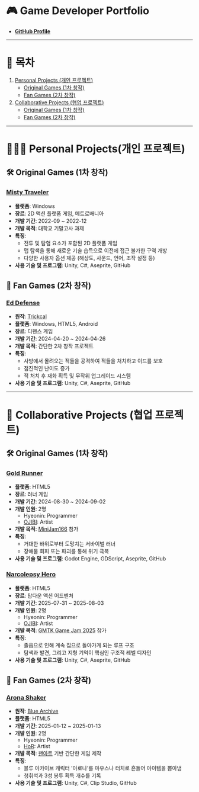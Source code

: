 # 🎮 **Game Developer Portfolio**  
- [**GitHub Profile**](https://github.com/hyeon-in) 

---
# 📑 목차
1. [Personal Projects (개인 프로젝트)](#-personal-projects개인-프로젝트)
    - [Original Games (1차 창작)](#-original-games-1차-창작)
    - [Fan Games (2차 창작)](#-fan-games-2차-창작)
2. [Collaborative Projects (협업 프로젝트)](#-collaborative-projects-협업-프로젝트)
    - [Original Games (1차 창작)](#-original-games-1차-창작-1)
    - [Fan Games (2차 창작)](#-fan-games-2차-창작-1)

---

# 🧑🏻‍💻 Personal Projects(개인 프로젝트)

## 🛠 **Original Games (1차 창작)**  

### [Misty Traveler](https://github.com/hyeon-in/Misty-Traveler)  
- **플랫폼**: Windows  
- **장르**: 2D 액션 플랫폼 게임, 메트로배니아  
- **개발 기간**: 2022-09 ~ 2022-12  
- **개발 목적**: 대학교 기말고사 과제  
- **특징**:
  - 전투 및 탐험 요소가 포함된 2D 플랫폼 게임  
  - 맵 탐색을 통해 새로운 기술 습득으로 이전에 접근 불가한 구역 개방  
  - 다양한 사용자 옵션 제공 (해상도, 사운드, 언어, 조작 설정 등)  
- **사용 기술 및 프로그램**: Unity, C#, Aseprite, GitHub  
<!--
  - **새로 배운 것**
    - 다양한 옵션 설정을 구현하는 방법(사운드, 해상도, 언어, 조작법, 접근성)
    - 플레이어의 행동을 유도하는 방법(새로운 기술을 배운 후, 그 기술을 사용해야 진행할 수 있는 레벨 디자인)
    - 보스전 설계
-->

## 🎨 **Fan Games (2차 창작)**  

### [Ed Defense](https://github.com/hyeon-in/Ed-Defense)
- **원작**: [Trickcal](https://www.trickcal.com/)
- **플랫폼**: Windows, HTML5, Android  
- **장르**: 디펜스 게임  
- **개발 기간**: 2024-04-20 ~ 2024-04-26
- **개발 목적**: 간단한 2차 창작 프로젝트
- **특징**:
  - 사방에서 몰려오는 적들을 공격하여 적들을 처치하고 이드를 보호
  - 점진적인 난이도 증가
  - 적 처치 후 재화 획득 및 무작위 업그레이드 시스템
- **사용 기술 및 프로그램**: Unity, C#, Aseprite, GitHub  
  <!--
    - **새로 배운 것**
      - 웹 환경에서 게임을 개발하는 방법을 배움
      - 모바일과 데스크톱 환경에서의 격차를 줄이는 방법을 연구
      - 막상 만들어놓고 보니 원작과 캐릭터 외에 연관성이 없었음, 앞으로 팬게임을 만들 때 어떻게 원작을 존중할 수 있을지 고민하게 됨
  -->

---

# 🤝 **Collaborative Projects (협업 프로젝트)**  

## 🛠 **Original Games (1차 창작)**  

### [Gold Runner](https://hyeonin.itch.io/goldrunner)  
- **플랫폼**: HTML5  
- **장르**: 러너 게임  
- **개발 기간**: 2024-08-30 ~ 2024-09-02  
- **개발 인원**: 2명  
  - Hyeonin: Programmer  
  - [OJIBI](https://x.com/o0000000000__): Artist  
- **개발 목적**: [MiniJam166](https://itch.io/jam/mini-jam-166-earth) 참가  
- **특징**:
  - 거대한 바위로부터 도망치는 서바이벌 러너  
  - 장애물 회피 또는 파괴를 통해 위기 극복  
- **사용 기술 및 프로그램**: Godot Engine, GDScript, Aseprite, GitHub  

### [Narcolepsy Hero]((https://hyeonin.itch.io/narcolepsy-hero))  
- **플랫폼**: HTML5  
- **장르**: 탑다운 액션 어드벤처
- **개발 기간**: 2025-07-31 ~ 2025-08-03 
- **개발 인원**: 2명
  - Hyeonin: Programmer  
  - [OJIBI](https://x.com/o0000000000__): Artist  
- **개발 목적**: [GMTK Game Jam 2025](https://itch.io/jam/gmtk-2025) 참가  
- **특징**:
  - 졸음으로 인해 계속 집으로 돌아가게 되는 루프 구조
  - 탐색과 발견, 그리고 지형 기억이 핵심인 구조적 레벨 디자인
- **사용 기술 및 프로그램**: Unity, C#, Aseprite, GitHub  

## 🎨 **Fan Games (2차 창작)**  

### [Arona Shaker](https://aronashaker.netlify.app/) 
- **원작**: [Blue Archive](https://www.trickcal.com/)
- **플랫폼**: HTML5  
- **개발 기간**: 2025-01-12 ~ 2025-01-13  
- **개발 인원**: 2명
  - Hyeonin: Programmer  
  - [HoR](https://x.com/horuhara): Artist  
- **개발 목적**: [팬아트](https://x.com/horuhara/status/1801806881431884215/) 기반 간단한 게임 제작  
- **특징**:
  - 블루 아카이브 캐릭터 '아로나'를 마우스나 터치로 흔들어 아이템을 뽑아냄
  - 청휘석과 3성 봉투 획득 개수를 기록
- **사용 기술 및 프로그램**: Unity, C#, Clip Studio, GitHub  

<!--

---

# Team Projects(팀 프로젝트)

## 솜꼬리 게임즈(Somggori Games)
  - 던전앤파이터 미니게임 외주 개발(Support by Neople)
    - **[로페즈 / 무 미니게임](https://lopezmuminigame.netlify.app/)**
      - **플랫폼**: Android(행사용), HTML5(배포용)
      - **개발 목적**: "던파 플레이마켓 시즌 6" 행사에서 플레이 될 미니 게임 개발
      - **개발 인원**: 2명
        - [Ansani](https://x.com/ANSAN_EY): Game Design
        - Hyeonin: Programmer
      - **개발 기간**: 2024-05-08 ~ 2024-07-04
      - **특징**
        - 던전앤파이터의 레이드 보스인 부조화의 로페즈와 안개의 신, 무의 패턴을 재현한 미니게임
        - 플레이어가 10위 내로 점수를 갱신했을 경우 리더보드에 등록
      - **사용된 기술**: Unity, C#, Aseprite, Firebase
      - **새로 배운 것**
        - 행사장에서 플레이되는 미니게임을 개발할 때 고려해야 할 것을 터득(빠른 플레이어들의 순환과 적절한 게임 난이도 사이의 밸런스)
        - 파이어베이스를 사용한 리더보드 연동
    - **[파핑파핑 스노우메이지 서바이벌](https://snowmagesurvivor.netlify.app/)**
      - **플랫폼**: Android(행사용), HTML5(배포용)
      - **장르**: 2D 액션 플랫폼 아케이드 게임
      - **개발 인원**: 4명
        - [Ansani](https://x.com/ANSAN_EY): Game Design
        - Hyeonin: Programmer, Game Design
        - [OJIBI](https://x.com/o0000000000__)): Artist
        - [Sechi](https://x.com/sechihyeo): Artist
      - **개발 목적**: "2024 던파 페스티벌" 행사에서 플레이 될 미니 게임 개발
      - **개발 기간**: 2024-09-25 ~ 2024-11-19
      - **특징**
        - 고전 아케이드 게임(버블보블, 스노우 브라더스 등)을 연상시키는 고정된 게임 화면
        - 점진적인 난이도 증가(시간이 지날수록 더 강력한 적이 등장하고 적의 스폰 간격이 감소함)
        - 맵 상에 무작위 위치에 나타나는 상자를 먹으면 무직위 스킬 획득 및 점수 증가와 스페셜 무브 게이지 증가
        - 스페셜 무브 사용 시 맵 전체를 뒤덮는 강력한 스킬 사용
        - 적이 화면 아래로 추락하면 스폰 위치에서 분노 상태가 되어 등장(속도가 매우 빨라짐)
        - 플레이어가 10위 내로 점수를 갱신했을 경우 리더보드에 등록
      - **사용된 기술**: Unity, C#, Aseprite, Firebase
      - **새로 배운 것**
        - 행사장에서 플레이어 순환을 위해 난이도를 너무 높게 잡지 않도록 주의해야 할 필요가 있음
    - **[파핑파핑 중천런](https://dnfrunnergame.netlify.app/)**
      - **플랫폼**: Android(행사용), HTML5(배포용)
      - **장르**: 러너
      - **개발 인원**: 4명
        - [OJIBI](https://x.com/o0000000000__)): Game Design
        - [Ansani](https://x.com/ANSAN_EY): Artist
        - [Sechi](https://x.com/sechihyeo): Artist
        - Hyeonin: Programmer
      - **개발 목적**: "2024 던파 페스티벌" 행사에서 플레이 될 미니 게임 개발
      - **개발 기간**: 2024-10-23 ~ 2024-11-19
      - **특징**
        - 플레이어는 쫓아오는 거대한 요기를 피해 최대한 멀리 달아나는 것이 목적
        - 플레이어를 방해하는 다양한 몬스터들이 등장하며, 부딪칠 경우 플레이어의 속도가 느려지면서 요기와의 거리가 더욱 좁혀짐
        - 일부 몬스터는 특수 패턴 사용(슬로우, 일정시간 내로 주어진 방향키 입력)
        - 플레이어는 이러한 장애물들을 피하면서 위기를 극복해야함
      - **사용된 기술**: Unity, C#, Aseprite, Firebase
      - **새로 배운 것**
        - 최고점이 있는 게임일 경우 점수와 연관된 시스템에 경우 deltaTime을 사용해서는 안 되는 것을 알게됨(최고점에 오차가 있음)
-->
